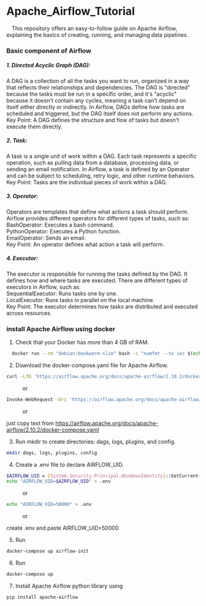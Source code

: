 
# Apache_Airflow_Tutorial

&emsp;This repository offers an easy-to-follow guide on Apache Airflow, explaining the basics of creating, running, and managing data pipelines.

### Basic component of Airflow

##### 1. Directed Acyclic Graph (DAG):
A DAG is a collection of all the tasks you want to run, organized in a way that reflects their relationships and dependencies. The DAG is "directed" because the tasks must be run in a specific order, and it's "acyclic" because it doesn't contain any cycles, meaning a task can’t depend on itself either directly or indirectly. In Airflow, DAGs define how tasks are scheduled and triggered, but the DAG itself does not perform any actions.<br>
Key Point: A DAG defines the structure and flow of tasks but doesn't execute them directly.
##### 2. Task:
A task is a single unit of work within a DAG. Each task represents a specific operation, such as pulling data from a database, processing data, or sending an email notification. In Airflow, a task is defined by an Operator and can be subject to scheduling, retry logic, and other runtime behaviors.<br>
Key Point: Tasks are the individual pieces of work within a DAG.
##### 3. Operator:
Operators are templates that define what actions a task should perform. Airflow provides different operators for different types of tasks, such as: <br>
BashOperator: Executes a bash command.<br>
PythonOperator: Executes a Python function.<br>
EmailOperator: Sends an email.<br>
Key Point: An operator defines what action a task will perform.
##### 4. Executor:
The executor is responsible for running the tasks defined by the DAG. It defines how and where tasks are executed. There are different types of executors in Airflow, such as:<br>
SequentialExecutor: Runs tasks one by one.<br>
LocalExecutor: Runs tasks in parallel on the local machine.<br>
Key Point: The executor determines how tasks are distributed and executed across resources.

### install Apache Airflow using docker

1. Check that your Docker has more than 4 GB of RAM.
```bash
  docker run --rm "debian:bookworm-slim" bash -c "numfmt --to iec $(echo $(($(getconf _PHYS_PAGES) * $(getconf PAGE_SIZE))))"
```
2. Download the docker-compose.yaml file for Apache Airflow.
```bash
curl -LfO 'https://airflow.apache.org/docs/apache-airflow/2.10.2/docker-compose.yaml'
```
&emsp;&emsp;&emsp;or
```bash
Invoke-WebRequest -Uri 'https://airflow.apache.org/docs/apache-airflow/2.10.2/docker-compose.yaml' -OutFile 'docker-compose.yaml'
```
&emsp;&emsp;&emsp;or 

just copy text from https://airflow.apache.org/docs/apache-airflow/2.10.2/docker-compose.yaml

3. Run mkdir to create directories: dags, logs, plugins, and config.
```bash
mkdir dags, logs, plugins, config
```
4. Create a .env file to declare AIRFLOW_UID.
```bash
$AIRFLOW_UID = [System.Security.Principal.WindowsIdentity]::GetCurrent().User.Value
echo "AIRFLOW_UID=$AIRFLOW_UID" > .env
```
&emsp;&emsp;&emsp;or
```bash
echo "AIRFLOW_UID=50000" > .env
```
&emsp;&emsp;&emsp;or 

create .env and paste AIRFLOW_UID=50000

5. Run
```bash
docker-compose up airflow-init
```
6. Run 
```bash
docker-compose up
```
7. Install Apache Airflow python library using
```bash
pip install apache-airflow
```


